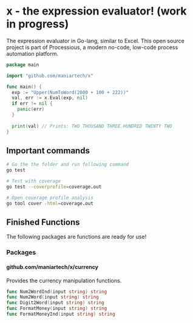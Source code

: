 
# x - the expression evaluator! (work in progress)

The expression evaluator in Go-lang, similar to Excel. This open source project is part of Processious, a modern no-code, low-code process automation platform.

```go
package main

import "github.com/maniartech/x"

func main() {
  exp := "Upper(NumToWord(2000 + 100 + 222))"
  val, err := x.Eval(exp, nil)
  if err != nil {
    panic(err)
  }
  
  print(val) // Prints: TWO THOUSAND THREE HUNDRED TWENTY TWO
}
```

## Important commands

```sh
# Go the the folder and run following command
go test

# Test with coverage
go test --coverprofile=coverage.out

# Open coverage profile analysis
go tool cover -html=coverage.out
```

## Finished Functions

The following packages are functions are ready for use!

### Packages

#### github.com/maniartech/x/currency

Provides the currency manipulation functions.

```go
func Num2WordInd(input string) string
func Num2Word(input string) string
func Digit2Word(input string) string
func FormatMoney(input string) string
func FormatMoneyInd(input string) string
```
